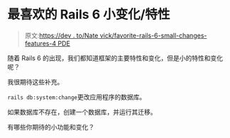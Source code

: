 # 最喜欢的 Rails 6 小变化/特性

> 原文:[https://dev . to/Nate vick/favorite-rails-6-small-changes-features-4 PDE](https://dev.to/natevick/favorite-rails-6-small-changes-features-4pde)

随着 Rails 6 的出现，我们都知道框架的主要特性和变化，但是小的特性和变化呢？

我很期待这些补充。

`rails db:system:change`更改应用程序的数据库。

如果数据库不存在，创建一个数据库，并运行其迁移。

有哪些你期待的小功能和变化？